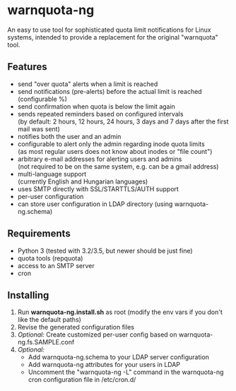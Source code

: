 # warnquota-ng
An easy to use tool for sophisticated quota limit notifications for Linux systems, intended to provide a replacement for the original "warnquota" tool.

## Features
 - send "over quota" alerts when a limit is reached
 - send notifications (pre-alerts) before the actual limit is reached (configurable %)
 - send confirmation when quota is below the limit again
 - sends repeated reminders based on configured intervals \
 (by default: 2 hours, 12 hours, 24 hours, 3 days and 7 days after the first mail was sent)
 - notifies both the user and an admin
 - configurable to alert only the admin regarding inode quota limits \
 (as most regular users does not know about inodes or "file count")
 - arbitrary e-mail addresses for alerting users and admins \
   (not required to be on the same system, e.g. can be a gmail address)
 - multi-language support \
   (currently English and Hungarian languages)
 - uses SMTP directly with SSL/STARTTLS/AUTH support
 - per-user configuration
 - can store user configuration in LDAP directory (using warnquota-ng.schema)

## Requirements
 - Python 3 (tested with 3.2/3.5, but newer should be just fine)
 - quota tools (repquota)
 - access to an SMTP server
 - cron

## Installing
 1. Run **warnquota-ng.install.sh** as root (modify the env vars if you don't like the default paths)
 2. Revise the generated configuration files
 3. *Optional:* Create customized per-user config based on warnquota-ng.fs.SAMPLE.conf
 4. *Optional:*
    - Add warnquota-ng.schema to your LDAP server configuration
    - Add warnquota-ng attributes for your users in LDAP
    - Uncomment the "warnquota-ng -L" command in the warnquota-ng cron configuration file in /etc/cron.d/
